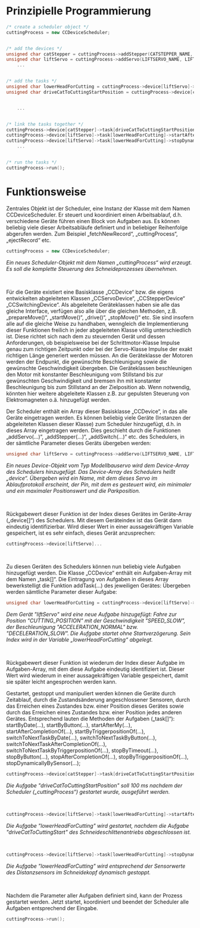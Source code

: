 # Prinzipielle Programmierung

```cpp
/* create a scheduler object */
cuttingProcess = new CCDeviceScheduler;


/* add the devices */
unsigned char catStepper = cuttingProcess->addStepper(CATSTEPPER_NAME, CATSTEPPER_STEP_PIN, CATSTEPPER_DIR_PIN, CATSTEPPER_ENABLE_PIN, CATSTEPPER_HIGHEST_STEPPINGMODE, CATSTEPPER_STEPMODECODES, CATSTEPPER_MICROSTEPPINS, CATSTEPPER_STEPS_PER_ROTATION);
unsigned char liftServo = cuttingProcess->addServo(LIFTSERVO_NAME, LIFTSERVO_PIN, LIFTSERVO_MIN_POSITION, LIFTSERVO_MAX_POSITION, LIFTSERVO_PARK_POSITION);
	...


/* add the tasks */
unsigned char lowerHeadForCutting = cuttingProcess->device[liftServo]->addTask(CUTING_POSITION, SPEED_SLOW, ACCELERATION_NORMAL, DECELERATION_SLOW);
unsigned char driveCatToCuttingStartPosition = cuttingProcess->device[catStepper]->addTask(CUTTING_START_POSITION, SPEED_HIGH, ACCELERATION_HIGH, DECELERATION_HIGH);


	...


/* link the tasks together */
cuttingProcess->device[catStepper]->task[driveCatToCuttingStartPosition]->startByDate(100);
cuttingProcess->device[liftServo]->task[lowerHeadForCutting]->startAfterCompletionOf(catStepper, driveCatToCuttingStartPosition);
cuttingProcess->device[liftServo]->task[lowerHeadForCutting]->stopDynamicallyBySensor(DISTANCE_SENSOR, INITIATE_STOP_VALUE, TARGET_VALUE, ATTENUATION, STOP_VERY_PRECISE);
	...


/* run the tasks */
cuttingProcess->run();
```

  
  
    
# Funktionsweise
Zentrales Objekt ist der Scheduler, eine Instanz der Klasse mit dem Namen CCDeviceScheduler. Er steuert und koordiniert einen Arbeitsablauf, d.h. verschiedene Geräte führen einen Block von Aufgaben aus. Es können beliebig viele dieser Arbeitsabläufe definiert und in beliebiger Reihenfolge abgerufen werden. Zum Beispiel „fetchNewRecord“, „cuttingProcess“, „ejectRecord“ etc.

```cpp
cuttingProcess = new CCDeviceScheduler;
```

*Ein neues Scheduler-Objekt mit dem Namen „cuttingProcess“ wird erzeugt. Es soll die komplette Steuerung des Schneideprozesses übernehmen.*

<br>

Für die Geräte existiert eine Basisklasse „CCDevice“ bzw. die eigens entwickelten abgeleiteten Klassen „CCServoDevice“, „CCStepperDevice“ „CCSwitchingDevice“. Als abgeleitete Geräteklassen haben sie alle das gleiche Interface, verfügen also alle über die gleichen Methoden, z.B. „prepareMove()“, „startMove()“, „drive()“, „stopMove()“ etc. Sie sind insofern alle auf die gleiche Weise zu handhaben, wenngleich die Implementierung dieser Funktionen freilich in jeder abgeleiteten Klasse völlig unterschiedlich ist. Diese richtet sich nach dem zu steuernden Gerät und dessen Anforderungen, ob beispielsweise bei der Schrittmotor-Klasse Impulse genau zum richtigen Zeitpunkt oder bei der Servo-Klasse Impulse der exakt richtigen Länge generiert werden müssen. 
An die Geräteklasse der Motoren werden der Endpunkt, die gewünschte Beschleunigung sowie die gewünschte Geschwindigkeit übergeben. Die Geräteklassen beschleunigen den Motor mit konstanter Beschleunigung vom Stillstand bis zur gewünschten Geschwindigkeit und bremsen ihn mit konstanter Beschleunigung bis zum Stillstand an der Zielposition ab.
Wenn notwendig, könnten hier weitere abgeleitete Klassen z.B. zur gepulsten Steuerung von Elektromagneten o.ä. hinzugefügt werden. 

Der Scheduler enthält ein Array dieser Basisklasse „CCDevice“, in das alle Geräte eingetragen werden. Es können beliebig viele Geräte (Instanzen der abgeleiteten Klassen dieser Klasse) zum Scheduler hinzugefügt, d.h. in dieses Array eingetragen werden. Dies geschieht durch die Funktionen „addServo(...)“, „addStepper(...)“, „addSwitch(...)“ etc. des Schedulers, in der sämtliche Parameter dieses Geräts übergeben werden:

```cpp
unsigned char liftServo = cuttingProcess->addServo(LIFTSERVO_NAME, LIFTSERVO_PIN, LIFTSERVO_MIN_POSITION, LIFTSERVO_MAX_POSITION, LIFTSERVO_PARK_POSITION);
```

*Ein neues Device-Objekt vom Typ Modellbauservo wird dem Device-Array des Schedulers hinzugefügt. Das Device-Array des Schedulers heißt „device“. Übergeben wird ein Name, mit dem dieses Servo im Ablaufprotokoll erscheint, der Pin, mit dem es gesteuert wird, ein minimaler und ein maximaler Positionswert und die Parkposition.*

<br>

Rückgabewert dieser Funktion ist der Index dieses Gerätes im Geräte-Array („device[]“) des Schedulers. Mit diesem Geräteindex ist das Gerät dann eindeutig identifizierbar. Wird dieser Wert in einer aussagekräftigen Variable gespeichert, ist es sehr einfach, dieses Gerät anzusprechen: 

```cpp
cuttingProcess->device[liftServo]...
```

<br>

Zu diesen Geräten des Schedulers können nun beliebig viele Aufgaben hinzugefügt werden. Die Klasse „CCDevice“ enthält ein Aufgaben-Array mit dem Namen „task[]“. Die Eintragung von Aufgaben in dieses Array bewerkstelligt die Funktion addTask(...) des jeweiligen Gerätes: Übergeben werden sämtliche Parameter dieser Aufgabe:

```cpp
unsigned char lowerHeadForCutting = cuttingProcess->device[liftServo]->addTask(CUTING_POSITION, SPEED_SLOW, ACCELERATION_NORMAL, DECELERATION_SLOW, NO_DELAY);
```

*Dem Gerät "liftServo" wird eine neue Aufgabe hinzugefügt: Fahre zur Position "CUTTING_POSITION" mit der Geschwindigkeit "SPEED_SLOW", der Beschleunigung "ACCELERATION_NORMAL" bzw. "DECELERATION_SLOW". Die Aufgabe startet ohne Startverzögerung. Sein Index wird in der Variable „lowerHeadForCutting“ abgelegt.*

<br>

Rückgabewert dieser Funktion ist wiederum der Index dieser Aufgabe im Aufgaben-Array, mit dem diese Aufgabe eindeutig identifiziert ist. Dieser Wert wird wiederum in einer aussagekräftigen Variable gespeichert, damit sie später leicht angesprochen werden kann.

Gestartet, gestoppt und manipuliert werden können die Geräte durch Zeitablauf, durch die Zustandsänderung angeschlossener Sensoren, durch das Erreichen eines Zustandes bzw. einer Position dieses Gerätes sowie durch das Erreichen eines Zustandes bzw. einer Position jedes anderen Gerätes. Entsprechend lauten die Methoden der Aufgaben („task[]“): startByDate(...), startByButton(...), startAfterMy(...), startAfterCompletionOf(...), startByTriggerpositionOf(...), switchToNextTaskByDate(...), switchToNextTaskByButton(...), switchToNextTaskAfterCompletionOf(...), switchToNextTaskByTriggerpositionOf(...), stopByTimeout(...), stopByButton(...), stopAfterCompletionOf(...), stopByTriggerpositionOf(...), stopDynamicallyBySensor(...);

```cpp
cuttingProcess->device[catStepper]->task[driveCatToCuttingStartPosition]->startByDate(100);
```

*Die Aufgabe "driveCatToCuttingStartPosition" soll 100 ms nachdem der Scheduler („cuttingProcess“) gestartet wurde, ausgeführt werden.*

<br>

```cpp
cuttingProcess->device[liftServo]->task[lowerHeadForCutting]->startAfterCompletionOf(catStepper, driveCatToCuttingStartPosition);
```

*Die Aufgabe "lowerHeadForCutting" wird gestartet, nachdem die Aufgabe "driveCatToCuttingStart" des Schneideschlittenantriebs abgeschlossen ist.*

<br>

```cpp
cuttingProcess->device[liftServo]->task[lowerHeadForCutting]->stopDynamicallyBySensor(DISTANCE_SENSOR, INITIATE_STOP_VALUE, TARGET_VALUE, ATTENUATION, STOP_VERY_PRECISE);
```

*Die Aufgabe "lowerHeadForCutting" wird entsprechend der Sensorwerte des Distanzsensors im Schneidekopf dynamisch gestoppt.*

<br>

Nachdem die Parameter aller Aufgaben definiert sind, kann der Prozess gestartet werden. Jetzt startet, koordiniert und beendet der Scheduler alle Aufgaben entsprechend der Eingabe.

```cpp
cuttingProcess->run();
```



